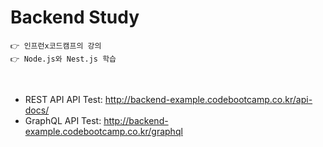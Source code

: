 # Backend Study 

```
👉 인프런x코드캠프의 강의
👉 Node.js와 Nest.js 학습
```
<br>

* REST API API Test: http://backend-example.codebootcamp.co.kr/api-docs/
* GraphQL API Test: http://backend-example.codebootcamp.co.kr/graphql
